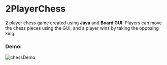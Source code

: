 # 2PlayerChess
2 player chess game created using **Java** and **Board GUI**. Players can move the chess pieces using the GUI, and a player wins by taking the opposing king. 
<br>
### Demo:
![chessDemo](https://user-images.githubusercontent.com/66835262/87099622-415f7500-c218-11ea-97c6-c1f8029cf41e.png)

